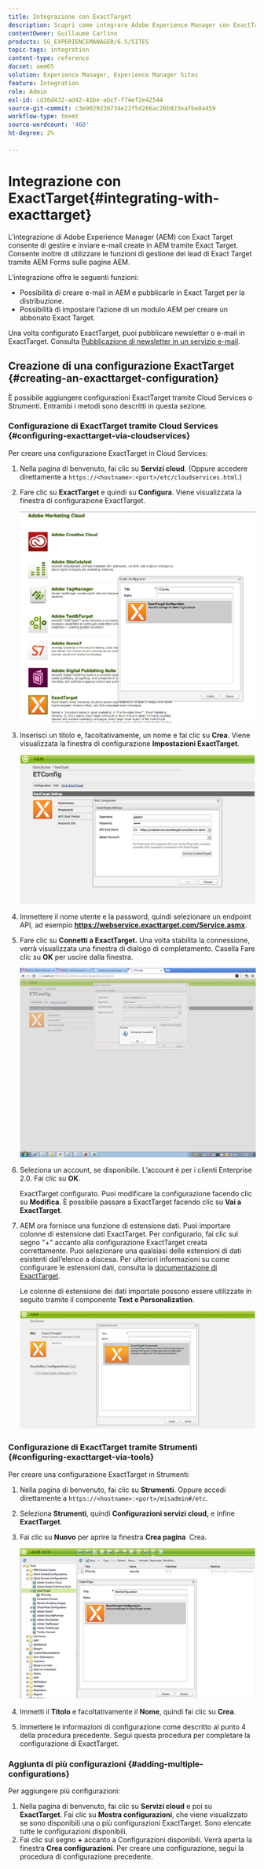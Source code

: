 ```yaml
---
title: Integrazione con ExactTarget
description: Scopri come integrare Adobe Experience Manager con ExactTarget.
contentOwner: Guillaume Carlino
products: SG_EXPERIENCEMANAGER/6.5/SITES
topic-tags: integration
content-type: reference
docset: aem65
solution: Experience Manager, Experience Manager Sites
feature: Integration
role: Admin
exl-id: cd36d432-ad42-41be-abcf-f74ef2e42544
source-git-commit: c3e9029236734e22f5d266ac26b923eafbe0a459
workflow-type: tm+mt
source-wordcount: '460'
ht-degree: 2%

---
```


# Integrazione con ExactTarget{#integrating-with-exacttarget}

L’integrazione di Adobe Experience Manager (AEM) con Exact Target consente di gestire e inviare e-mail create in AEM tramite Exact Target. Consente inoltre di utilizzare le funzioni di gestione dei lead di Exact Target tramite AEM Forms sulle pagine AEM.

L’integrazione offre le seguenti funzioni:

* Possibilità di creare e-mail in AEM e pubblicarle in Exact Target per la distribuzione.
* Possibilità di impostare l’azione di un modulo AEM per creare un abbonato Exact Target.

Una volta configurato ExactTarget, puoi pubblicare newsletter o e-mail in ExactTarget. Consulta [Pubblicazione di newsletter in un servizio e-mail](/help/sites-authoring/personalization.md).

## Creazione di una configurazione ExactTarget {#creating-an-exacttarget-configuration}

È possibile aggiungere configurazioni ExactTarget tramite Cloud Services o Strumenti. Entrambi i metodi sono descritti in questa sezione.

### Configurazione di ExactTarget tramite Cloud Services {#configuring-exacttarget-via-cloudservices}

Per creare una configurazione ExactTarget in Cloud Services:

1. Nella pagina di benvenuto, fai clic su **Servizi cloud**. (Oppure accedere direttamente a `https://<hostname>:<port>/etc/cloudservices.html`.)
1. Fare clic su **ExactTarget** e quindi su **Configura**. Viene visualizzata la finestra di configurazione ExactTarget.

   ![chlimage_1-19](assets/chlimage_1-19.png)

1. Inserisci un titolo e, facoltativamente, un nome e fai clic su **Crea**. Viene visualizzata la finestra di configurazione **Impostazioni ExactTarget**.

   ![chlimage_1](assets/chlimage_1.jpeg)

1. Immettere il nome utente e la password, quindi selezionare un endpoint API, ad esempio **https://webservice.exacttarget.com/Service.asmx**.
1. Fare clic su **Connetti a ExactTarget.** Una volta stabilita la connessione, verrà visualizzata una finestra di dialogo di completamento. Casella Fare clic su **OK** per uscire dalla finestra.

   ![chlimage_1-1](assets/chlimage_1-1.jpeg)

1. Seleziona un account, se disponibile. L’account è per i clienti Enterprise 2.0. Fai clic su **OK**.

   ExactTarget configurato. Puoi modificare la configurazione facendo clic su **Modifica**. È possibile passare a ExactTarget facendo clic su **Vai a ExactTarget**.

1. AEM ora fornisce una funzione di estensione dati. Puoi importare colonne di estensione dati ExactTarget. Per configurarlo, fai clic sul segno &quot;+&quot; accanto alla configurazione ExactTarget creata correttamente. Puoi selezionare una qualsiasi delle estensioni di dati esistenti dall’elenco a discesa. Per ulteriori informazioni su come configurare le estensioni dati, consulta la [documentazione di ExactTarget](https://help.salesforce.com/s/articleView?id=sf.mc_es_data_extension_data_relationships_classic.htm&amp;type=5).

   Le colonne di estensione dei dati importate possono essere utilizzate in seguito tramite il componente **Text e Personalization**.

   ![chlimage_1-2](assets/chlimage_1-2.jpeg)

### Configurazione di ExactTarget tramite Strumenti {#configuring-exacttarget-via-tools}

Per creare una configurazione ExactTarget in Strumenti:

1. Nella pagina di benvenuto, fai clic su **Strumenti**. Oppure accedi direttamente a `https://<hostname>:<port>/misadmin#/etc`.
1. Seleziona **Strumenti**, quindi **Configurazioni servizi cloud,** e infine **ExactTarget**.
1. Fai clic su **Nuovo** per aprire la finestra **Crea pagina &#x200B;** Crea.

   ![chlimage_1-34](assets/chlimage_1-3.jpeg)

1. Immetti il **Titolo** e facoltativamente il **Nome**, quindi fai clic su **Crea**.
1. Immettere le informazioni di configurazione come descritto al punto 4 della procedura precedente. Segui questa procedura per completare la configurazione di ExactTarget.

### Aggiunta di più configurazioni {#adding-multiple-configurations}

Per aggiungere più configurazioni:

1. Nella pagina di benvenuto, fai clic su **Servizi cloud** e poi su **ExactTarget**. Fai clic su **Mostra configurazioni**, che viene visualizzato se sono disponibili una o più configurazioni ExactTarget. Sono elencate tutte le configurazioni disponibili.
1. Fai clic sul segno **+** accanto a Configurazioni disponibili. Verrà aperta la finestra **Crea configurazioni**. Per creare una configurazione, segui la procedura di configurazione precedente.
